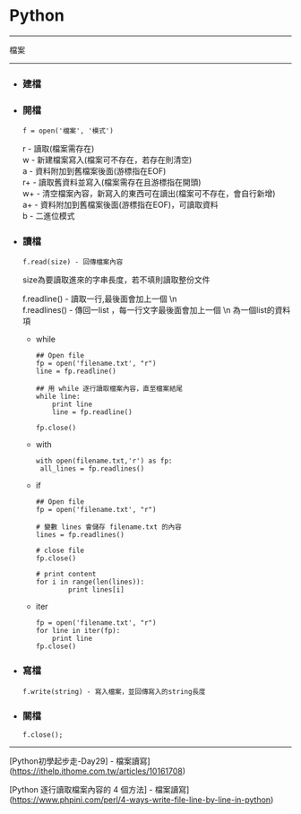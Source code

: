 # Python
*****
檔案  
*****
+ ### 建檔  
+ ### 開檔  
  ```
  f = open('檔案', '模式')
  ```
  r - 讀取(檔案需存在)  
  w - 新建檔案寫入(檔案可不存在，若存在則清空)  
  a - 資料附加到舊檔案後面(游標指在EOF)  
  r+ - 讀取舊資料並寫入(檔案需存在且游標指在開頭)  
  w+ - 清空檔案內容，新寫入的東西可在讀出(檔案可不存在，會自行新增)  
  a+ - 資料附加到舊檔案後面(游標指在EOF)，可讀取資料  
  b - 二進位模式  
  
+ ### 讀檔  
  ```
  f.read(size) - 回傳檔案內容
  ```
  size為要讀取進來的字串長度，若不填則讀取整份文件  
  
  f.readline() - 讀取一行,最後面會加上一個 \n  
  f.readlines() - 傳回一list ，每一行文字最後面會加上一個 \n 為一個list的資料項  
  
  + while  
    ```
    ## Open file
    fp = open('filename.txt', "r")
    line = fp.readline()

    ## 用 while 逐行讀取檔案內容，直至檔案結尾
    while line:
        print line
        line = fp.readline()

    fp.close()
    ```
  + with  
    ```
    with open(filename.txt,'r') as fp:
     all_lines = fp.readlines()
    ```
  + if  
    ```
    ## Open file
    fp = open('filename.txt', "r")

    # 變數 lines 會儲存 filename.txt 的內容
    lines = fp.readlines()

    # close file
    fp.close()

    # print content
    for i in range(len(lines)):
            print lines[i]
    ```
  + iter  
    ```
    fp = open('filename.txt', "r")
    for line in iter(fp):
        print line
    fp.close()
    ```
  
+ ### 寫檔  
  ```
  f.write(string) - 寫入檔案，並回傳寫入的string長度
  ```

+ ### 關檔  
  ```
  f.close();
  ```
  
  
  
*****
[Python初學起步走-Day29] - 檔案讀寫](https://ithelp.ithome.com.tw/articles/10161708)  

[Python 逐行讀取檔案內容的 4 個方法] - 檔案讀寫](https://www.phpini.com/perl/4-ways-write-file-line-by-line-in-python)  
